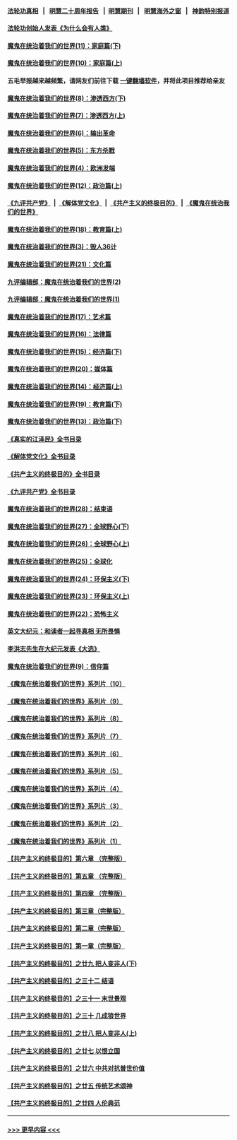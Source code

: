 #### [法轮功真相](https://github.com/gfw-breaker/truth/blob/master/README.md?t=0) &nbsp;&nbsp;|&nbsp;&nbsp; [明慧二十周年报告](https://github.com/gfw-breaker/mh-reports/blob/master/README.md?t=0) &nbsp;&nbsp;|&nbsp;&nbsp;[明慧期刊](https://github.com/gfw-breaker/mh-qikan) &nbsp;&nbsp;|&nbsp;&nbsp; [明慧海外之窗](https://github.com/gfw-breaker/mh-news/blob/master/README.md?t=0) &nbsp;&nbsp;|&nbsp;&nbsp; [神韵特别报道](https://github.com/gfw-breaker/mh-news/blob/master/shenyun.md?t=0)
#### [法轮功创始人发表《为什么会有人类》](../pages/nsc422/n13912117.md?t=03300043) 
#### [魔鬼在统治着我们的世界(11)：家庭篇(下)](../pages/nsc422/n10440961.md?t=03300043) 
#### [魔鬼在统治着我们的世界(10)：家庭篇(上)](../pages/nsc422/n10435448.md?t=03300043) 
#### 五毛举报越来越频繁，请网友们前往下载 [一键翻墙软件](https://github.com/gfw-breaker/ssr-accounts)，并将此项目推荐给亲友
#### [魔鬼在统治着我们的世界(8)：渗透西方(下)](../pages/nsc422/n10429603.md?t=03300043) 
#### [魔鬼在统治着我们的世界(7)：渗透西方(上)](../pages/nsc422/n10426013.md?t=03300043) 
#### [魔鬼在统治着我们的世界(6)：输出革命](../pages/nsc422/n10421536.md?t=03300043) 
#### [魔鬼在统治着我们的世界(5)：东方杀戮](../pages/nsc422/n10417707.md?t=03300043) 
#### [魔鬼在统治着我们的世界(4)：欧洲发端](../pages/nsc422/n10414890.md?t=03300043) 
#### [魔鬼在统治着我们的世界(12)：政治篇(上)](../pages/nsc422/n10444576.md?t=03300043) 
#### [《九评共产党》](https://github.com/begood0513/9ping.md/blob/master/README.md) &nbsp;|&nbsp; [《解体党文化》](../../../../jtdwh.md/blob/master/README.md)  &nbsp;|&nbsp; [《共产主义的终极目的》](../../../../gczydzjmd.md/blob/master/README.md) &nbsp;|&nbsp; [《魔鬼在统治我们的世界》](../../../../mgztzwmdsj.md/blob/master/README.md) 
#### [魔鬼在统治着我们的世界(18)：教育篇(上)](../pages/nsc422/n10526970.md?t=03300043) 
#### [魔鬼在统治着我们的世界(3)：毁人36计](../pages/nsc422/n10411583.md?t=03300043) 
#### [魔鬼在统治着我们的世界(21)：文化篇](../pages/nsc422/n10597706.md?t=03300043) 
#### [九评编辑部：魔鬼在统治着我们的世界(2)](../pages/nsc422/n10410036.md?t=03300043) 
#### [九评编辑部：魔鬼在统治着我们的世界(1)](../pages/nsc422/n10406825.md?t=03300043) 
#### [魔鬼在统治着我们的世界(17)：艺术篇](../pages/nsc422/n10499093.md?t=03300043) 
#### [魔鬼在统治着我们的世界(16)：法律篇](../pages/nsc422/n10485969.md?t=03300043) 
#### [魔鬼在统治着我们的世界(15)：经济篇(下)](../pages/nsc422/n10469975.md?t=03300043) 
#### [魔鬼在统治着我们的世界(20)：媒体篇](../pages/nsc422/n10586579.md?t=03300043) 
#### [魔鬼在统治着我们的世界(14)：经济篇(上)](../pages/nsc422/n10457370.md?t=03300043) 
#### [魔鬼在统治着我们的世界(19)：教育篇(下)](../pages/nsc422/n10564808.md?t=03300043) 
#### [魔鬼在统治着我们的世界(13)：政治篇(下)](../pages/nsc422/n10448270.md?t=03300043) 
#### [《真实的江泽民》全书目录](../pages/nsc422/n13721399.md?t=03300043) 
#### [《解体党文化》全书目录](../pages/nsc422/n13721157.md?t=03300043) 
#### [《共产主义的终极目的》全书目录](../pages/nsc422/n13721048.md?t=03300043) 
#### [《九评共产党》全书目录](../pages/nsc422/n13708085.md?t=03300043) 
#### [魔鬼在统治着我们的世界(28)：结束语](../pages/nsc422/n10936246.md?t=03300043) 
#### [魔鬼在统治着我们的世界(27)：全球野心(下)](../pages/nsc422/n10928319.md?t=03300043) 
#### [魔鬼在统治着我们的世界(26)：全球野心(上)](../pages/nsc422/n10900318.md?t=03300043) 
#### [魔鬼在统治着我们的世界(25)：全球化](../pages/nsc422/n10788205.md?t=03300043) 
#### [魔鬼在统治着我们的世界(24)：环保主义(下)](../pages/nsc422/n10695307.md?t=03300043) 
#### [魔鬼在统治着我们的世界(23)：环保主义(上)](../pages/nsc422/n10688613.md?t=03300043) 
#### [魔鬼在统治着我们的世界(22)：恐怖主义](../pages/nsc422/n10614727.md?t=03300043) 
#### [英文大纪元：和读者一起寻真相 无所畏惧](../pages/nsc422/n12542027.md?t=03300043) 
#### [李洪志先生在大纪元发表《大选》](../pages/nsc422/n12534746.md?t=03300043) 
#### [魔鬼在统治着我们的世界(9)：信仰篇](../pages/nsc422/n10432159.md?t=03300043) 
#### [《魔鬼在统治着我们的世界》系列片（10）](../pages/nsc422/n12292670.md?t=03300043) 
#### [《魔鬼在统治着我们的世界》系列片（9）](../pages/nsc422/n12290859.md?t=03300043) 
#### [《魔鬼在统治着我们的世界》系列片（8）](../pages/nsc422/n12287445.md?t=03300043) 
#### [《魔鬼在统治着我们的世界》系列片（7）](../pages/nsc422/n12283425.md?t=03300043) 
#### [《魔鬼在统治着我们的世界》系列片（6）](../pages/nsc422/n12282314.md?t=03300043) 
#### [《魔鬼在统治着我们的世界》系列片（5）](../pages/nsc422/n12281419.md?t=03300043) 
#### [《魔鬼在统治着我们的世界》系列片（4）](../pages/nsc422/n12274024.md?t=03300043) 
#### [《魔鬼在统治着我们的世界》系列片（3）](../pages/nsc422/n12271322.md?t=03300043) 
#### [《魔鬼在统治着我们的世界》系列片（2）](../pages/nsc422/n12269049.md?t=03300043) 
#### [《魔鬼在统治着我们的世界》系列片（1）](../pages/nsc422/n12267575.md?t=03300043) 
#### [【共产主义的终极目的】第六章 （完整版）](../pages/nsc422/n11428913.md?t=03300043) 
#### [【共产主义的终极目的】第五章 （完整版）](../pages/nsc422/n11428912.md?t=03300043) 
#### [【共产主义的终极目的】第四章 （完整版）](../pages/nsc422/n11428907.md?t=03300043) 
#### [【共产主义的终极目的】第三章（完整版）](../pages/nsc422/n11428848.md?t=03300043) 
#### [【共产主义的终极目的】第二章（完整版）](../pages/nsc422/n11428831.md?t=03300043) 
#### [【共产主义的终极目的】第一章（完整版）](../pages/nsc422/n11417651.md?t=03300043) 
#### [【共产主义的终极目的】之廿九 把人变非人(下)](../pages/nsc422/n11344140.md?t=03300043) 
#### [【共产主义的终极目的】之三十二 结语](../pages/nsc422/n11360535.md?t=03300043) 
#### [【共产主义的终极目的】之三十一 末世景观](../pages/nsc422/n11351129.md?t=03300043) 
#### [【共产主义的终极目的】之三十 几成狼世界](../pages/nsc422/n11348280.md?t=03300043) 
#### [【共产主义的终极目的】之廿八 把人变非人(上)](../pages/nsc422/n11340492.md?t=03300043) 
#### [【共产主义的终极目的】之廿七 以恨立国](../pages/nsc422/n11336944.md?t=03300043) 
#### [【共产主义的终极目的】之廿六 中共对抗普世价值](../pages/nsc422/n11324785.md?t=03300043) 
#### [【共产主义的终极目的】之廿五 传统艺术颂神](../pages/nsc422/n11296396.md?t=03300043) 
#### [【共产主义的终极目的】之廿四 人伦典范](../pages/nsc422/n11296397.md?t=03300043) 

----
#### [ >>> 更早内容 <<< ](../indexes/nsc422-earlier.md)
